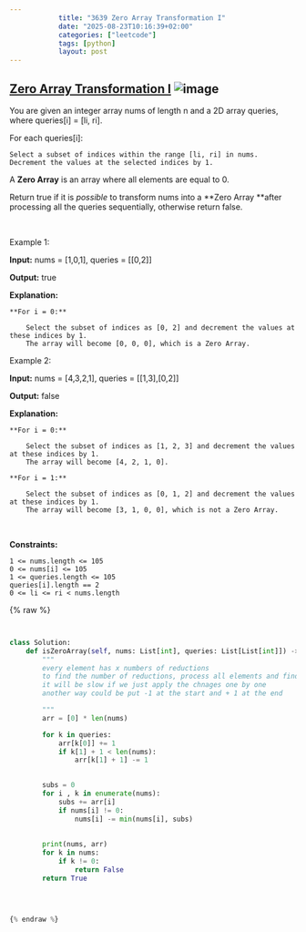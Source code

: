 ```yaml
---
            title: "3639 Zero Array Transformation I"
            date: "2025-08-23T10:16:39+02:00"
            categories: ["leetcode"]
            tags: [python]
            layout: post
---
```

            
## [Zero Array Transformation I](https://leetcode.com/problems/zero-array-transformation-i) ![image](https://img.shields.io/badge/Difficulty-Medium-orange)

You are given an integer array nums of length n and a 2D array queries, where queries[i] = [li, ri].

For each queries[i]:

	Select a subset of indices within the range [li, ri] in nums.
	Decrement the values at the selected indices by 1.

A **Zero Array** is an array where all elements are equal to 0.

Return true if it is *possible* to transform nums into a **Zero Array **after processing all the queries sequentially, otherwise return false.

 

Example 1:

**Input:** nums = [1,0,1], queries = [[0,2]]

**Output:** true

**Explanation:**

	**For i = 0:**

		Select the subset of indices as [0, 2] and decrement the values at these indices by 1.
		The array will become [0, 0, 0], which is a Zero Array.

Example 2:

**Input:** nums = [4,3,2,1], queries = [[1,3],[0,2]]

**Output:** false

**Explanation:**

	**For i = 0:**

		Select the subset of indices as [1, 2, 3] and decrement the values at these indices by 1.
		The array will become [4, 2, 1, 0].

	**For i = 1:**

		Select the subset of indices as [0, 1, 2] and decrement the values at these indices by 1.
		The array will become [3, 1, 0, 0], which is not a Zero Array.

 

**Constraints:**

	1 <= nums.length <= 105
	0 <= nums[i] <= 105
	1 <= queries.length <= 105
	queries[i].length == 2
	0 <= li <= ri < nums.length

{% raw %}


```python


class Solution:
    def isZeroArray(self, nums: List[int], queries: List[List[int]]) -> bool:
        """
        every element has x numbers of reductions 
        to find the number of reductions, process all elements and find the number of reductions
        it will be slow if we just apply the chnages one by one
        another way could be put -1 at the start and + 1 at the end

        """
        arr = [0] * len(nums)

        for k in queries:
            arr[k[0]] += 1
            if k[1] + 1 < len(nums):
                arr[k[1] + 1] -= 1
            

        subs = 0
        for i , k in enumerate(nums):
            subs += arr[i]
            if nums[i] != 0:
                nums[i] -= min(nums[i], subs)
            
            
        print(nums, arr)
        for k in nums:
            if k != 0:
                return False
        return True
            



{% endraw %}
```
